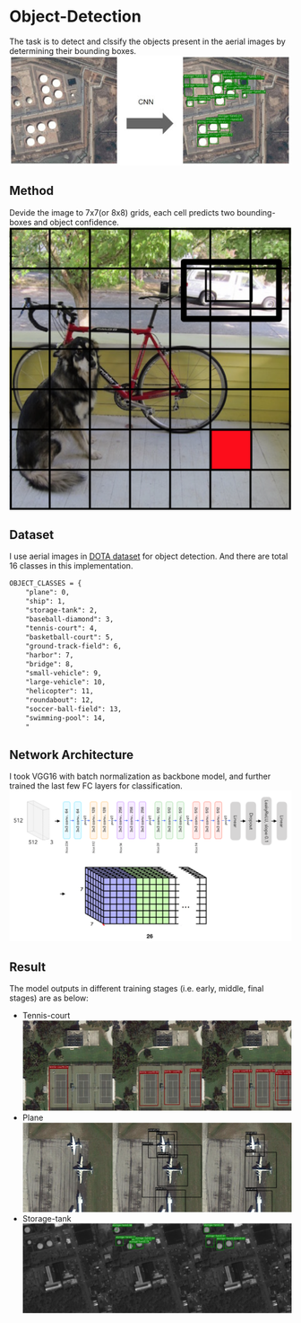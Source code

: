 # Object-Detection
The task is to detect and clssify the objects present in the aerial images by determining their bounding boxes.
![](https://github.com/ryanwang522/Object-Detection/blob/master/resource/intro.jpg)

## Method
Devide the image to 7x7(or 8x8) grids, each cell predicts two bounding-boxes and object confidence.
![](https://github.com/ryanwang522/Object-Detection/blob/master/resource/grid_cell.png)

## Dataset
I use aerial images in [DOTA dataset](https://captain-whu.github.io/DOTA/) for object detection.
And there are total 16 classes in this implementation.
```
OBJECT_CLASSES = {
    "plane": 0,
    "ship": 1,
    "storage-tank": 2,
    "baseball-diamond": 3,
    "tennis-court": 4,
    "basketball-court": 5,
    "ground-track-field": 6,
    "harbor": 7,
    "bridge": 8,
    "small-vehicle": 9,
    "large-vehicle": 10,
    "helicopter": 11,
    "roundabout": 12,
    "soccer-ball-field": 13,
    "swimming-pool": 14,
    "
```

## Network Architecture
I took VGG16 with batch normalization as backbone model, and further trained the last few FC layers for classification. 
![](https://github.com/ryanwang522/Object-Detection/blob/master/resource/arch.png)

## Result
The model outputs in different training stages (i.e. early, middle, final stages) are as below:
* Tennis-court
![](https://github.com/ryanwang522/Object-Detection/blob/master/resource/result-1.png)
* Plane
![](https://github.com/ryanwang522/Object-Detection/blob/master/resource/result-2.png)
* Storage-tank
![](https://github.com/ryanwang522/Object-Detection/blob/master/resource/result-3.png)




